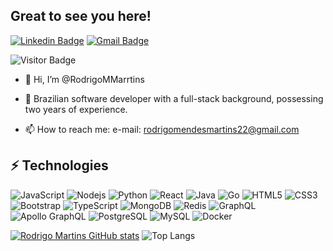 ## Great to see you here!
[![Linkedin Badge](https://img.shields.io/badge/-mendesrodrigomartins-blue?style=flat-square&logo=Linkedin&logoColor=white&link=https://www.linkedin.com/in/mendesrodrigomartins/)](https://www.linkedin.com/in/mendesrodrigomartins/)
[![Gmail Badge](https://img.shields.io/badge/-rodrigomendesmartins22@gmail.com-c14438?style=flat-square&logo=Gmail&logoColor=white&link=mailto:rodrigomendesmartins22@gmail.com)](mailto:rodrigomendesmartins22@gmail.com)

![Visitor Badge](https://visitor-badge.laobi.icu/badge?page_id=RodrigoMMarrtins.RodrigoMMarrtins)

- 👋 Hi, I’m @RodrigoMMarrtins
- 👀 Brazilian software developer with a full-stack background, possessing two years of experience.

- 📫 How to reach me: e-mail: rodrigomendesmartins22@gmail.com
  
## ⚡ Technologies
![JavaScript](https://img.shields.io/badge/-JavaScript-black?style=flat-square&logo=javascript)
![Nodejs](https://img.shields.io/badge/-Nodejs-black?style=flat-square&logo=Node.js)
![Python](https://img.shields.io/badge/-Python-black?style=flat-square&logo=Python)
![React](https://img.shields.io/badge/-React-black?style=flat-square&logo=react)
![Java](https://img.shields.io/badge/-java-E34A86?style=flat-square&logo=java)
![Go](https://img.shields.io/badge/-Go-00599C?style=flat-square&logo=go)
![HTML5](https://img.shields.io/badge/-HTML5-E34F26?style=flat-square&logo=html5&logoColor=white)
![CSS3](https://img.shields.io/badge/-CSS3-1572B6?style=flat-square&logo=css3)
![Bootstrap](https://img.shields.io/badge/-Bootstrap-563D7C?style=flat-square&logo=bootstrap)
![TypeScript](https://img.shields.io/badge/-TypeScript-007ACC?style=flat-square&logo=typescript)
![MongoDB](https://img.shields.io/badge/-MongoDB-black?style=flat-square&logo=mongodb)
![Redis](https://img.shields.io/badge/-Redis-black?style=flat-square&logo=Redis)
![GraphQL](https://img.shields.io/badge/-GraphQL-E10098?style=flat-square&logo=graphql)
![Apollo GraphQL](https://img.shields.io/badge/-Apollo%20GraphQL-311C87?style=flat-square&logo=apollo-graphql)
![PostgreSQL](https://img.shields.io/badge/-PostgreSQL-336791?style=flat-square&logo=postgresql)
![MySQL](https://img.shields.io/badge/-MySQL-black?style=flat-square&logo=mysql)
![Docker](https://img.shields.io/badge/-Docker-black?style=flat-square&logo=docker)




[![Rodrigo Martins GitHub stats](https://github-readme-stats.vercel.app/api?username=RodrigoMMarrtins&theme=radical)](https://github.com/RodrigoMMarrtins/github-readme-stats) ![Top Langs](https://github-readme-stats.vercel.app/api/top-langs/?username=RodrigoMMarrtins&layout=compact&theme=radical)

